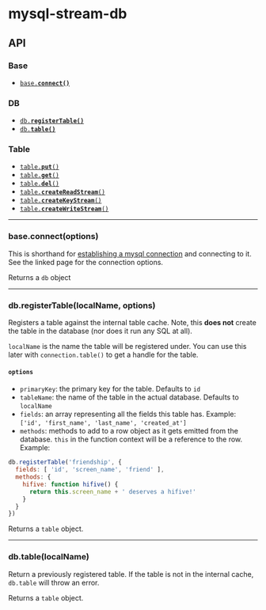 # mysql-stream-db

## API

### Base
* <a href="#table"><code>base.<b>connect()</b></code></a>

### DB
* <a href="#registerTable"><code>db.<b>registerTable()</b></code></a>
* <a href="#table"><code>db.<b>table()</b></code></a>

### Table

* <a href="#put"><code>table.<b>put</b>()</code></a>
* <a href="#get"><code>table.<b>get</b>()</code></a>
* <a href="#del"><code>table.<b>del</b>()</code></a>
* <a href="#readStream"><code>table.<b>createReadStream</b>()</code></a>
* <a href="#keyStream"><code>table.<b>createKeyStream</b>()</code></a>
* <a href="#writeStream"><code>table.<b>createWriteStream</b>()</code></a>

--------------------------------------------------------

### base.connect(options)

This is shorthand for [establishing a mysql connection](https://github.com/felixge/node-mysql#establishing-connections) and connecting to it. See the linked page for the connection options.

Returns a `db` object

--------------------------------------------------------

### db.registerTable(localName, options)

Registers a table against the internal table cache. Note, this **does not** create the table in the database (nor does it run any SQL at all).

`localName` is the name the table will be registered under. You can use this later with `connection.table()` to get a handle for the table.

#### <code>options</code>

* `primaryKey`: the primary key for the table. Defaults to `id`
* `tableName`: the name of the table in the actual database. Defaults to `localName`
* `fields`: an array representing all the fields this table has. Example: `['id', 'first_name', 'last_name', 'created_at']`
* `methods`: methods to add to a row object as it gets emitted from the database. `this` in the function context will be a reference to the row. Example:

```js
db.registerTable('friendship', {
  fields: [ 'id', 'screen_name', 'friend' ],
  methods: {
    hifive: function hifive() {
      return this.screen_name + ' deserves a hifive!'
    }
  }
})
```

Returns a `table` object.

--------------------------------------------------------

### db.table(localName)

Return a previously registered table. If the table is not in the internal cache, `db.table` will throw an error.

Returns a `table` object.
